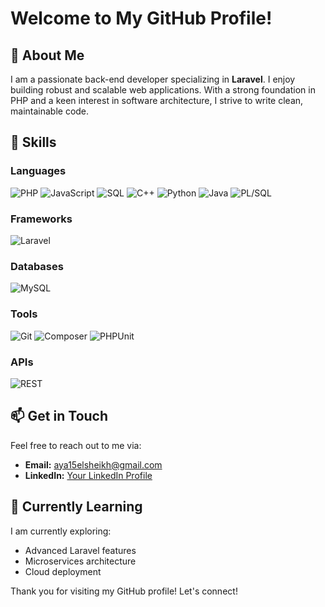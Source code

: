 # Welcome to My GitHub Profile!

## 👋 About Me
I am a passionate back-end developer specializing in **Laravel**. I enjoy building robust and scalable web applications. With a strong foundation in PHP and a keen interest in software architecture, I strive to write clean, maintainable code.

## 🚀 Skills
### Languages
![PHP](https://img.shields.io/badge/PHP-777BB4?style=flat&logo=php&logoColor=white)
![JavaScript](https://img.shields.io/badge/JavaScript-F7DF1E?style=flat&logo=javascript&logoColor=black)
![SQL](https://img.shields.io/badge/SQL-003B57?style=flat&logo=mysql&logoColor=white)
![C++](https://img.shields.io/badge/C++-00599C?style=flat&logo=c%2B%2B&logoColor=white)
![Python](https://img.shields.io/badge/Python-3776AB?style=flat&logo=python&logoColor=white)
![Java](https://img.shields.io/badge/Java-E34F26?style=flat&logo=java&logoColor=white)
![PL/SQL](https://img.shields.io/badge/PL--SQL-FFB74D?style=flat&logo=oracle&logoColor=black)

### Frameworks
![Laravel](https://img.shields.io/badge/Laravel-EF3B24?style=flat&logo=laravel&logoColor=white)

### Databases
![MySQL](https://img.shields.io/badge/MySQL-005C84?style=flat&logo=mysql&logoColor=white)

### Tools
![Git](https://img.shields.io/badge/Git-F05032?style=flat&logo=git&logoColor=white)
![Composer](https://img.shields.io/badge/Composer-885630?style=flat&logo=composer&logoColor=white)
![PHPUnit](https://img.shields.io/badge/PHPUnit-3E8CBA?style=flat&logo=phpunit&logoColor=white)

### APIs
![REST](https://img.shields.io/badge/REST-25A162?style=flat&logo=rest&logoColor=white)

## 📫 Get in Touch
Feel free to reach out to me via:

- **Email:** aya15elsheikh@gmail.com
- **LinkedIn:** [Your LinkedIn Profile](https://www.linkedin.com/in/aya-elsheikh33)

## 🌱 Currently Learning
I am currently exploring:
- Advanced Laravel features
- Microservices architecture
- Cloud deployment

Thank you for visiting my GitHub profile! Let's connect!
